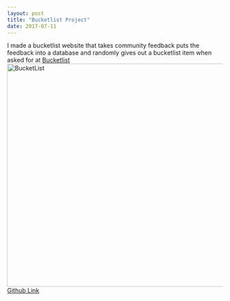 ```yaml
---
layout: post
title: "Bucketlist Project"
date: 2017-07-11
---
```

<link href="/css/posts.css" type="text/css" rel="stylesheet">
I made a bucketlist website that takes community feedback puts the feedback into a database and randomly gives out a bucketlist item when asked for at <a href="https://www.webbucketlist.com">Bucketlist</a>
<div class="media">
<img src="https://farm5.staticflickr.com/4345/36835289380_9ac970d14c_z.jpg" width="640" height="522" alt="BucketList">
</div>
<a href="https://github.com/carlossantillana/bucketlist">Github Link</a>
